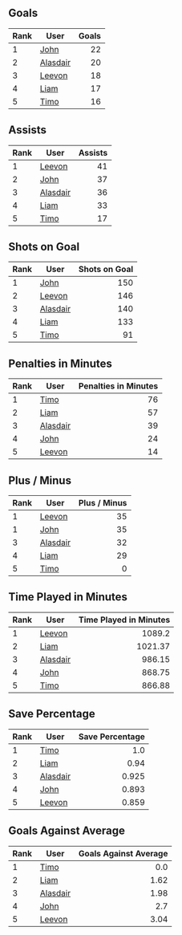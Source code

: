 ## Goals
| Rank | User | Goals |
| :--- | ---- | ---------: |
| 1 | [John](https://github.com/llevasseur/world-juniors-2022/blob/master/ROSTERS.md#John) |  22 |
| 2 | [Alasdair](https://github.com/llevasseur/world-juniors-2022/blob/master/ROSTERS.md#Alasdair) |  20 |
| 3 | [Leevon](https://github.com/llevasseur/world-juniors-2022/blob/master/ROSTERS.md#Leevon) |  18 |
| 4 | [Liam](https://github.com/llevasseur/world-juniors-2022/blob/master/ROSTERS.md#Liam) |  17 |
| 5 | [Timo](https://github.com/llevasseur/world-juniors-2022/blob/master/ROSTERS.md#Timo) |  16 |
## Assists
| Rank | User | Assists |
| :--- | ---- | ---------: |
| 1 | [Leevon](https://github.com/llevasseur/world-juniors-2022/blob/master/ROSTERS.md#Leevon) |  41 |
| 2 | [John](https://github.com/llevasseur/world-juniors-2022/blob/master/ROSTERS.md#John) |  37 |
| 3 | [Alasdair](https://github.com/llevasseur/world-juniors-2022/blob/master/ROSTERS.md#Alasdair) |  36 |
| 4 | [Liam](https://github.com/llevasseur/world-juniors-2022/blob/master/ROSTERS.md#Liam) |  33 |
| 5 | [Timo](https://github.com/llevasseur/world-juniors-2022/blob/master/ROSTERS.md#Timo) |  17 |
## Shots on Goal
| Rank | User | Shots on Goal |
| :--- | ---- | ---------: |
| 1 | [John](https://github.com/llevasseur/world-juniors-2022/blob/master/ROSTERS.md#John) |  150 |
| 2 | [Leevon](https://github.com/llevasseur/world-juniors-2022/blob/master/ROSTERS.md#Leevon) |  146 |
| 3 | [Alasdair](https://github.com/llevasseur/world-juniors-2022/blob/master/ROSTERS.md#Alasdair) |  140 |
| 4 | [Liam](https://github.com/llevasseur/world-juniors-2022/blob/master/ROSTERS.md#Liam) |  133 |
| 5 | [Timo](https://github.com/llevasseur/world-juniors-2022/blob/master/ROSTERS.md#Timo) |  91 |
## Penalties in Minutes
| Rank | User | Penalties in Minutes |
| :--- | ---- | ---------: |
| 1 | [Timo](https://github.com/llevasseur/world-juniors-2022/blob/master/ROSTERS.md#Timo) |  76 |
| 2 | [Liam](https://github.com/llevasseur/world-juniors-2022/blob/master/ROSTERS.md#Liam) |  57 |
| 3 | [Alasdair](https://github.com/llevasseur/world-juniors-2022/blob/master/ROSTERS.md#Alasdair) |  39 |
| 4 | [John](https://github.com/llevasseur/world-juniors-2022/blob/master/ROSTERS.md#John) |  24 |
| 5 | [Leevon](https://github.com/llevasseur/world-juniors-2022/blob/master/ROSTERS.md#Leevon) |  14 |
## Plus / Minus
| Rank | User | Plus / Minus |
| :--- | ---- | ---------: |
| 1 | [Leevon](https://github.com/llevasseur/world-juniors-2022/blob/master/ROSTERS.md#Leevon) |  35 |
| 1 | [John](https://github.com/llevasseur/world-juniors-2022/blob/master/ROSTERS.md#John) |  35 |
| 3 | [Alasdair](https://github.com/llevasseur/world-juniors-2022/blob/master/ROSTERS.md#Alasdair) |  32 |
| 4 | [Liam](https://github.com/llevasseur/world-juniors-2022/blob/master/ROSTERS.md#Liam) |  29 |
| 5 | [Timo](https://github.com/llevasseur/world-juniors-2022/blob/master/ROSTERS.md#Timo) |  0 |
## Time Played in Minutes
| Rank | User | Time Played in Minutes |
| :--- | ---- | ---------: |
| 1 | [Leevon](https://github.com/llevasseur/world-juniors-2022/blob/master/ROSTERS.md#Leevon) |  1089.2 |
| 2 | [Liam](https://github.com/llevasseur/world-juniors-2022/blob/master/ROSTERS.md#Liam) |  1021.37 |
| 3 | [Alasdair](https://github.com/llevasseur/world-juniors-2022/blob/master/ROSTERS.md#Alasdair) |  986.15 |
| 4 | [John](https://github.com/llevasseur/world-juniors-2022/blob/master/ROSTERS.md#John) |  868.75 |
| 5 | [Timo](https://github.com/llevasseur/world-juniors-2022/blob/master/ROSTERS.md#Timo) |  866.88 |
## Save Percentage
| Rank | User | Save Percentage |
| :--- | ---- | ---------: |
| 1 | [Timo](https://github.com/llevasseur/world-juniors-2022/blob/master/ROSTERS.md#Timo) |  1.0 |
| 2 | [Liam](https://github.com/llevasseur/world-juniors-2022/blob/master/ROSTERS.md#Liam) |  0.94 |
| 3 | [Alasdair](https://github.com/llevasseur/world-juniors-2022/blob/master/ROSTERS.md#Alasdair) |  0.925 |
| 4 | [John](https://github.com/llevasseur/world-juniors-2022/blob/master/ROSTERS.md#John) |  0.893 |
| 5 | [Leevon](https://github.com/llevasseur/world-juniors-2022/blob/master/ROSTERS.md#Leevon) |  0.859 |
## Goals Against Average
| Rank | User | Goals Against Average |
| :--- | ---- | ---------: |
| 1 | [Timo](https://github.com/llevasseur/world-juniors-2022/blob/master/ROSTERS.md#Timo) |  0.0 |
| 2 | [Liam](https://github.com/llevasseur/world-juniors-2022/blob/master/ROSTERS.md#Liam) |  1.62 |
| 3 | [Alasdair](https://github.com/llevasseur/world-juniors-2022/blob/master/ROSTERS.md#Alasdair) |  1.98 |
| 4 | [John](https://github.com/llevasseur/world-juniors-2022/blob/master/ROSTERS.md#John) |  2.7 |
| 5 | [Leevon](https://github.com/llevasseur/world-juniors-2022/blob/master/ROSTERS.md#Leevon) |  3.04 |
